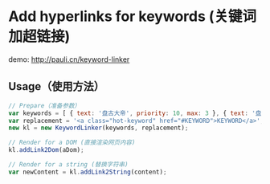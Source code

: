 # Add hyperlinks for keywords (关键词加超链接)

demo: <http://pauli.cn/keyword-linker>

## Usage（使用方法）

```js
// Prepare（准备参数）
var keywords = [ { text: '盘古大帝', priority: 10, max: 3 }, { text: '盘古', priority: 1, max: 3 } ];
var replacement = '<a class="hot-keyword" href="#KEYWORD">KEYWORD</a>';
new kl = new KeywordLinker(keywords, replacement);

// Render for a DOM (直接渲染网页内容)
kl.addLink2Dom(aDom);

// Render for a string (替换字符串)
var newContent = kl.addLink2String(content);
```
